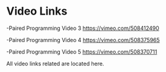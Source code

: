 # Video Links
-Paired Programming Video 3
https://vimeo.com/508412490 

-Paired Programming Video 4
https://vimeo.com/508375965 

-Paired Programming Video 5
https://vimeo.com/508370711 

All video links related are located here.
